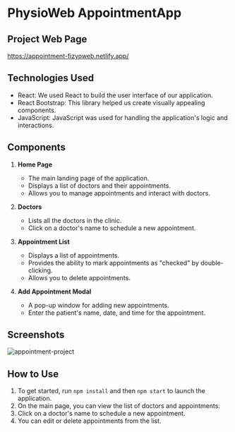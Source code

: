 # PhysioWeb AppointmentApp

## Project Web Page
https://appointment-fizyoweb.netlify.app/

## Technologies Used
- React: We used React to build the user interface of our application.
- React Bootstrap: This library helped us create visually appealing components.
- JavaScript: JavaScript was used for handling the application's logic and interactions.

## Components
1. **Home Page**
   - The main landing page of the application.
   - Displays a list of doctors and their appointments.
   - Allows you to manage appointments and interact with doctors.

2. **Doctors**
   - Lists all the doctors in the clinic.
   - Click on a doctor's name to schedule a new appointment.

3. **Appointment List**
   - Displays a list of appointments.
   - Provides the ability to mark appointments as "checked" by double-clicking.
   - Allows you to delete appointments.

4. **Add Appointment Modal**
   - A pop-up window for adding new appointments.
   - Enter the patient's name, date, and time for the appointment.
     
## Screenshots

![appointment-project](https://github.com/furkanpolat06/Appointment_Project/assets/118616075/bad38aae-95f1-4400-9a85-46f3f3869e0f)



## How to Use
1. To get started, run `npm install` and then `npm start` to launch the application.
2. On the main page, you can view the list of doctors and appointments.
3. Click on a doctor's name to schedule a new appointment.
4. You can edit or delete appointments from the list.


